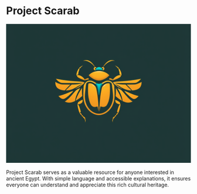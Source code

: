 # Project Scarab

<img src="project-scarab.png" alt="Project Scarab Logo">

Project Scarab serves as a valuable resource for anyone interested in ancient Egypt. With simple language and accessible explanations, it ensures everyone can understand and appreciate this rich cultural heritage. 

